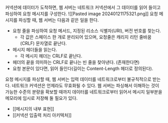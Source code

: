 커넥션에 데이터가 도착하면, 웹 서버는 네트워크 커넥션에서 그 데이터를 읽어 들이고 파싱하여 요청 메시지를 구성한다.
![[Pasted image 20240121175321.png]]
요청 메시지를 파싱할 때, 웹 서버는 다음과 같은 일을 한다.
- 요청 줄을 파싱하여 요청 메서드, 지정된 리소스 식별자(URI), 버전 번호를 찾는다.
	- 각 값은 스페이스 한 개로 분리되어 있으며, 요청줄은 캐리지 리턴 줄바꿈(CRLF) 문자열로 끝난다.
- 메시지 헤더들을 읽는다. 
	- 각 메시지 헤더는 CRLF로 끝난다.
- 헤더의 끝을 의미하는 CRLF로 끝나는 빈 줄을 찾아낸다. (존재한다면)
- 요청 본문이 있다면, 읽어 들인다(길이는 Content-Length 헤더로 정의된다).

요청 메시지를 파싱할 때, 웹 서버는 입력 데이터를 네트워크로부터 불규칙적으로 받는다.
네트워크 커넥션은 언제라도 무효화될 수 있다.
웹 서버는 파싱해서 이해하는 것이 가능한 수준의 분량을 확보할 때까지 데이터를 네트워크로부터 읽어서 메시지 일부분을 메모리에 임시로 저장해 둘 필요가 있다.

- [[메시지의 내부 표현]]
- [[커넥션 입출력 처리 아키텍처]]